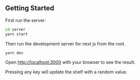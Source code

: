 ## Getting Started

First run the server:
```bash
cd server
yarn start
```

Then run the development server for next js from the root.

```bash
yarn dev
```

Open [http://localhost:3000](http://localhost:3000) with your browser to see the result.

Pressing any key will update the shelf with a random value.
